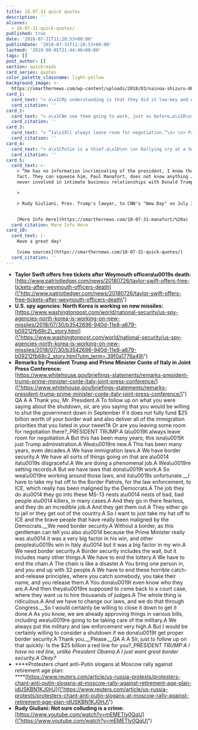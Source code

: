 ```yaml
---
title: 18.07.31 quick quotes
description: ''
aliases:
  - 18-07-31-quick-quotes/
published: true
date: '2018-07-31T11:28:53+00:00'
publishDate: '2018-07-31T11:28:53+00:00'
lastmod: '2019-09-05T21:44:46+00:00'
tags: []
post_author: []
section: quickreads
card_series: quotes
color_palette_classname: light-yellow
background_image: >-
  https://smarthernews.com/wp-content/uploads/2018/03/nainoa-shizuru-80385-unsplash-scaled.jpg
card_1:
  card_text: "> a\x1CMy understanding is that they did it low-key and werena\x19t looking for publicity. There were enough to send every police officer, firefighter and extended family to the concert, and then some. The gesture was absolutely generous, significant and appreciated.”\n> \n> Weymouth, MA Mayor Robert Hedlund on Taylor Swift providing free concert tickets after the shooting death of a local police officer. Swift's camp did not respond to a request for comment."
  card_citation: ''
card_2:
  card_text: "> a\x1CWe see them going to work, just as before…a\x1D\n> \n> An anonymous U.S. intelligence official to The Washington Post, which reported late Monday that work continues at the same weapons factory North Korea used to build an intercontinental ballistic missile capable of carrying a nuclear warhead to the U.S."
  card_citation: ''
card_3:
  card_text: "> “Ia\x19ll always leave room for negotiation.”\n> \n> President Trump responding to a question about funding a border wall during a press conference. Pres. Trump has requested $25B for border security (specifically a border wall), an allotment Congress has not met. While the President said he could shut down the government in the future by not approving a spending bill without that $$, he also said that when it comes to funding he has \"no red line\" and just wants \"great border security.\""
  card_citation: ''
card_4:
  card_text: "> a\x1CPutin is a thief.a\x1D\n> \n> Rallying cry at a Sunday protest in Russia against proposed hikes to the retirement age. The new legislation would move the retirement age for men to 65 from 60, and 63 from 55. The new bill has impacted Pres. Putin's popularity, though he says it's needed. \"We have to proceed not from emotions, but from the real assessment of economic conditions...,\" Putin said."
  card_citation: ''
card_5:
  card_text: >-
    > “He has no information incriminating of the president, I know that for a
    fact. They can squeeze him, Paul Manafort, does not know anything …. he was
    never involved in intimate business relationships with Donald Trump.”

    > 

    > Rudy Giuliani, Pres. Trump's lawyer, to CNN's "New Day" on July 30


    [More Info Here](https://smarthernews.com/18-07-31-manafort/%20a)
  card_citation: More Info Here
card_10:
  card_text: |-
    Have a great day!

    [view sources](https://smarthernews.com/18-07-31-quick-quotes/)
  card_citation: ''
---
```

*   **Taylor Swift offers free tickets after Weymouth officera\\u0019s death:**  
    [http://www.patriotledger.com/news/20180726/taylor-swift-offers-free-tickets-after-weymouth-officers-death](\"http://www.patriotledger.com/news/20180726/taylor-swift-offers-free-tickets-after-weymouth-officers-death\")
*   **U.S. spy agencies: North Korea is working on new missiles:**  
    [https://www.washingtonpost.com/world/national-security/us-spy-agencies-north-korea-is-working-on-new-missiles/2018/07/30/b3542696-940d-11e8-a679-b09212fb69c2\_story.html](\"https://www.washingtonpost.com/world/national-security/us-spy-agencies-north-korea-is-working-on-new-missiles/2018/07/30/b3542696-940d-11e8-a679-b09212fb69c2_story.html?utm_term=.39f0a1776a49\")
*   **Remarks by President Trump and Prime Minister Conte of Italy in Joint Press Conference:**  
    [https://www.whitehouse.gov/briefings-statements/remarks-president-trump-prime-minister-conte-italy-joint-press-conference/](\"https://www.whitehouse.gov/briefings-statements/remarks-president-trump-prime-minister-conte-italy-joint-press-conference/\")  
    QA A A Thank you, Mr. President.A To follow up on what you were saying about the shutdown, sir, are you saying that you would be willing to shut the government down in September if it does not fully fund $25 billion worth of your border wall and also deliver all of the immigration priorities that you listed in your tweet?A Or are you leaving some room for negotiation there?_PRESIDENT TRUMP:A Ia\\u0019ll always leave room for negotiation.A But this has been many years; this isna\\u0019t just Trump administration.A Wea\\u0019re new.A This has been many years, even decades.A We have immigration laws.A We have border security.A We have all sorts of things going on that are a\\u0014 ita\\u0019s disgraceful.A We are doing a phenomenal job.A Wea\\u0019re setting records.A But we have laws that dona\\u0019t work.A So wea\\u0019re working around those laws, and ita\\u0019s unfortunate.__I have to take my hat off to the Border Patrols, for the law enforcement, to ICE, which really has been maligned by the Democrats.A The job they do a\\u0014 they go into these MS-13 nests a\\u0014 nests of bad, bad people a\\u0014 killers, in many cases.A And they go in there fearless, and they do an incredible job.A And they get them out.A They either go to jail or they get out of the country.A So I want to just take my hat off to ICE and the brave people that have really been maligned by the Democrats.__We need border security.A Without a border, as this gentleman can tell you also a\\u0014 because the Prime Minister really was a\\u0014 it was a very big factor in his win, and other peoplea\\u0019s win in Italy a\\u0014 but it was a big factor in my win.A We need border security.A Border security includes the wall, but it includes many other things.A We have to end the lottery.A We have to end the chain.A The chain is like a disaster.A You bring one person in, and you end up with 32 people.A We have to end these horrible catch-and-release principles, where you catch somebody, you take their name, and you release them.A You dona\\u0019t even know who they are.A And then theya\\u0019re supposed to come back to a court case, where they want us to hire thousands of judges.A The whole thing is ridiculous.A And we have to change our laws, and we do that through Congress.__So I would certainly be willing to close it down to get it done.A As you know, we are already approving things in various bills, including wea\\u0019re going to be taking care of the military.A We always put the military and law enforcement very high.A But I would be certainly willing to consider a shutdown if we dona\\u0019t get proper border security.A Thank you.__Please.__QA A A Sir, just to follow up on that quickly: Is the $25 billion a red line for you?__PRESIDENT TRUMP:A I have no red line, unlike President Obama.A I just want great border security.A Okay?_
*   ****Protesters chant anti-Putin slogans at Moscow rally against retirement age plan:  
    ****[https://www.reuters.com/article/us-russia-protests/protesters-chant-anti-putin-slogans-at-moscow-rally-against-retirement-age-plan-idUSKBN1KJ0HJ](\"https://www.reuters.com/article/us-russia-protests/protesters-chant-anti-putin-slogans-at-moscow-rally-against-retirement-age-plan-idUSKBN1KJ0HJ\")
*   **Rudy Giuliani: Not sure colluding is a crime:**  
    [https://www.youtube.com/watch?v=mEMETly0QqU](\"https://www.youtube.com/watch?v=mEMETly0QqU\")